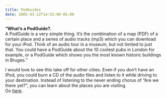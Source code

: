 ```yaml
---
title: PodGuides
date: 2005-03-22T14:55:00-05:00
---
```

**&#8220;What&#8217;s a PodGuide?.**  
A PodGuide is a very simple thing. It&#8217;s the combination of a map (PDF) of a certain place and a series of audio tracks (mp3) which you can download for your iPod. Think of an audio tour in a museum, but not limited to just that. You could have a PodGuide about the 10 coolest pubs in London for example, or a PodGuide which shows you the most known historic buildings in Bruges.&#8221;

I would love to see this take off for other cities. Even if you don&#8217;t have an iPod, you could burn a CD of the audio files and listen to it while driving to your destination. Instead of listening to the never ending chorus of &#8220;Are we there yet?&#8221;, you can learn about the places you are visiting.  
Go [here](http://www.podguides.net/).
